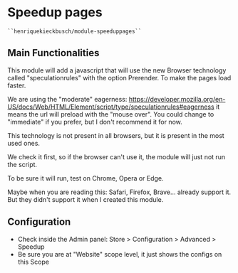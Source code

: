 # Speedup pages
    ``henriquekieckbusch/module-speeduppages``

## Main Functionalities
This module will add a javascript that will use the new Browser technology called "speculationrules" with
the option Prerender. To make the pages load faster.

We are using the "moderate" eagerness:
https://developer.mozilla.org/en-US/docs/Web/HTML/Element/script/type/speculationrules#eagerness
it means the url will preload with the "mouse over".
You could change to "immediate" if you prefer, but I don't recommend it for now.

This technology is not present in all browsers, but it is present in the most used ones.

We check it first, so if the browser can't use it, the module will just not run the script.

To be sure it will run, test on Chrome, Opera or Edge.

Maybe when you are reading this: Safari, Firefox, Brave... already support it.
But they didn't support it when I created this module.

## Configuration

 - Check inside the Admin panel: Store > Configuration > Advanced > Speedup
 - Be sure you are at "Website" scope level, it just shows the configs on this Scope




